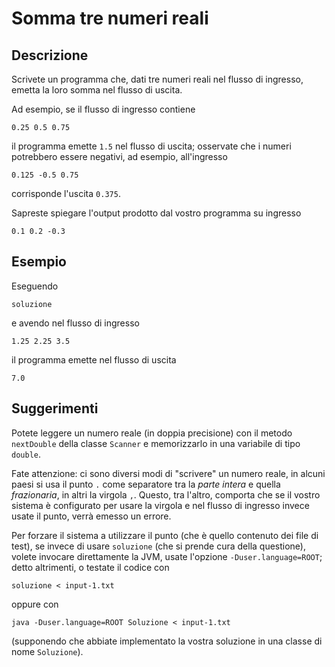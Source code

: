 Somma tre numeri reali
======================

Descrizione
-----------

Scrivete un programma che, dati tre numeri reali nel flusso di ingresso, emetta
la loro somma nel flusso di uscita.

Ad esempio, se il flusso di ingresso contiene

    0.25 0.5 0.75

il programma emette `1.5` nel flusso di uscita; osservate che i numeri potrebbero
essere negativi, ad esempio, all'ingresso

    0.125 -0.5 0.75

corrisponde l'uscita `0.375`.

Sapreste spiegare l'output prodotto dal vostro programma su ingresso

    0.1 0.2 -0.3


Esempio
-------

Eseguendo

    soluzione

e avendo nel flusso di ingresso

    1.25 2.25 3.5

il programma emette nel flusso di uscita

    7.0


Suggerimenti
------------

Potete leggere un numero reale (in doppia precisione) con il metodo `nextDouble`
della classe `Scanner` e memorizzarlo in una variabile di tipo `double`.

Fate attenzione: ci sono diversi modi di "scrivere" un numero reale, in alcuni
paesi si usa il punto `.` come separatore tra la *parte intera* e quella
*frazionaria*, in altri la virgola `,`. Questo, tra l'altro, comporta che se il
vostro sistema è configurato per usare la virgola e nel flusso di ingresso
invece usate il punto, verrà emesso un errore.

Per forzare il sistema a utilizzare il punto (che è quello contenuto dei file di
test), se invece di usare `soluzione` (che si prende cura della questione),
volete invocare direttamente la JVM, usate l'opzione `-Duser.language=ROOT`;
detto altrimenti, o testate il codice con

    soluzione < input-1.txt

oppure con

    java -Duser.language=ROOT Soluzione < input-1.txt

(supponendo che abbiate implementato la vostra soluzione in una classe di nome
`Soluzione`).

